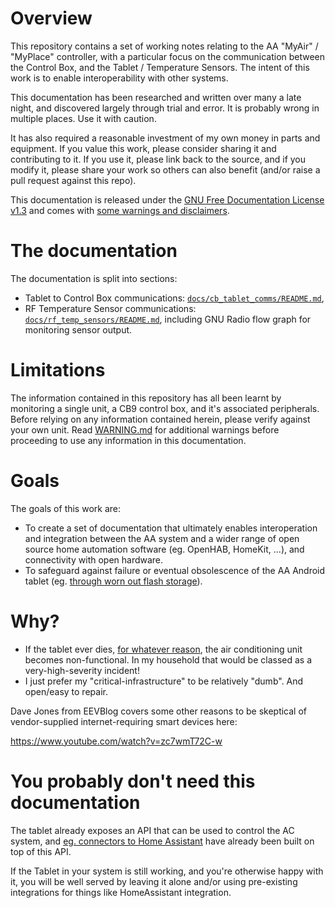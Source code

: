 # Overview

This repository contains a set of working notes relating to the AA "MyAir" / "MyPlace" controller, with a particular focus on the communication between the Control Box, and the Tablet / Temperature Sensors. The intent of this work is to enable interoperability with other systems.

This documentation has been researched and written over many a late night, and discovered largely through trial and error. It is probably wrong in multiple places. Use it with caution.

It has also required a reasonable investment of my own money in parts and equipment. If you value this work, please consider sharing it and contributing to it. If you use it, please link back to the source, and if you modify it, please share your work so others can also benefit (and/or raise a pull request against this repo).

This documentation is released under the [GNU Free Documentation License v1.3](./LICENSE.md) and comes with [some warnings and disclaimers](./WARNING.md).

# The documentation

The documentation is split into sections:

* Tablet to Control Box communications: [`docs/cb_tablet_comms/README.md`](./docs/cb_tablet_comms/README.md),  
* RF Temperature Sensor communications: [`docs/rf_temp_sensors/README.md`](./docs/rf_temp_sensors/README.md), including GNU Radio flow graph for monitoring sensor output.

# Limitations

The information contained in this repository has all been learnt by monitoring a single unit, a CB9 control box, and it's associated peripherals. Before relying on any information contained herein, please verify against your own unit. Read [WARNING.md](./WARNING.md) for additional warnings before proceeding to use any information in this documentation.

# Goals

The goals of this work are:

- To create a set of documentation that ultimately enables interoperation and integration between the AA system and a wider range of open source home automation software (eg. OpenHAB, HomeKit, ...), and connectivity with open hardware.
- To safeguard against failure or eventual obsolescence of the AA Android tablet (eg. [through worn out flash storage](https://blog.hopefullyuseful.com/blog/advantage-air-ezone-tablet-diy-repair/)).

# Why?

- If the tablet ever dies, [for whatever reason](https://blog.hopefullyuseful.com/blog/advantage-air-ezone-tablet-diy-repair/), the air conditioning unit becomes non-functional. In my household that would be classed as a very-high-severity incident!
- I just prefer my "critical-infrastructure" to be relatively "dumb". And open/easy to repair.

Dave Jones from EEVBlog covers some other reasons to be skeptical of vendor-supplied internet-requiring smart devices here:

https://www.youtube.com/watch?v=zc7wmT72C-w

# You probably don't need this documentation

The tablet already exposes an API that can be used to control the AC system, and [eg. connectors to Home Assistant](https://www.home-assistant.io/integrations/advantage_air/) have already been built on top of this API.  

If the Tablet in your system is still working, and you're otherwise happy with it, you will be well served by leaving it alone and/or using pre-existing integrations for things like HomeAssistant integration.
